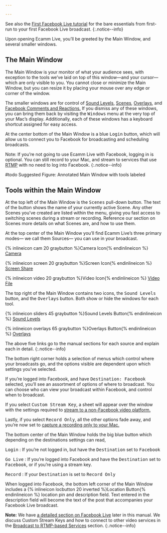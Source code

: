 ```yaml
---

---
```


<!-- ## Your First Time Around with Ecamm Live -->

See also the [First Facebook Live tutorial](/ecamm-live-first-facebook-live/001-first-facebook-live-intro) for the bare essentials from first-run to your first Facebook Live broadcast.
{:.notice--info}

Upon opening Ecamm Live, you’ll be greeted by the Main Window, and several smaller windows.
 
## The Main Window

The Main Window is your monitor of what your audience sees, with exception to the tools we’ve laid on top of this window—and your cursor—which are only visible to you. You cannot close or minimize the Main Window, but you can resize it by placing your mouse over any edge or corner of the window.

The smaller windows are for control of [Sound Levels](../004-source-modes/#the-sound-levels-window), [Scenes](../005-using-scenes), [Overlays](../003-using-overlays), and [Facebook Comments and Reactions.](../003-using-overlays/#facebook-comment-overlays) If you dismiss any of these windows, you can bring them back by visiting the <samp>Windows</samp> menu at the very top of your Mac’s display. Additionally, each of these windows has a keyboard shortcut assigned for easy access.

At the center bottom of the Main Window is a blue <samp class="blue">Login</samp> button, which will allow us to connect you to Facebook for broadcasting and scheduling broadcasts.

Note: If you’re not going to use Ecamm Live with Facebook, logging in is optional. You can still record to your Mac, and stream to services that use [RTMP](../007-broadcast-to-rtmp) with no need to log into Facebook.
{:.notice--info}

#todo Suggested Figure: Annotated Main Window with tools labeled

## Tools within the Main Window

At the top left of the Main Window is the <samp>Scenes</samp> pull-down button. The text of the button shows the name of your currently active Scene. Any other Scenes you’ve created are listed within the menu, giving you fast access to switching scenes during a stream or recording. Reference our section on Scenes more details on what Scenes are, and how to use them.

At the top center of the Main Window you’ll find Ecamm Live’s three primary modes— we call them Sources— you can use in your broadcast.

{% inlineicon cam 20 graybutton %}Camera Icon{% endinlineicon %} [Camera](../004-source-modes/#camera)

{% inlineicon screen 20 graybutton %}Screen Icon{% endinlineicon %} [Screen Share](../004-source-modes/#screen-share)

{% inlineicon video 20 graybutton %}Video Icon{% endinlineicon %} [Video File](../004-source-modes/#video-files)

The top right of the Main Window contains two icons, the <samp>Sound Levels</samp> button, and the <samp>Overlays</samp> button. Both show or hide the windows for each tool.

{% inlineicon sliders 45 graybutton %}Sound Levels Button{% endinlineicon %} [Sound Levels](../004-source-modes/#the-sound-levels-window)

{% inlineicon overlays 65 graybutton %}Overlays Button{% endinlineicon %} [Overlays](../003-using-overlays)

The above five links go to the manual sections for each source and explain each in detail.
{:.notice--info}

The bottom right corner holds a selection of menus which control where your broadcasts go, and the options visible are dependent upon which settings you’ve selected.

If you’re logged into Facebook, and have <samp>Destination: Facebook</samp> selected, you’ll see an assortment of options of where to broadcast. You can choose who can view your broadcast within Facebook, and control when to broadcast.

If you select <samp>Custom Stream Key</samp>, a sheet will appear over the window with the settings required to [stream to a non-Facebook video platform.](../007-broadcast-to-rtmp)

Lastly, if you select <samp>Record Only</samp>, all the other options fade away, and you’re now set to [capture a recording only to your Mac.](../008-local-recordings)

The bottom center of the Main Window holds the big blue button which depending on the destinations settings can read,

<samp class="blue">Login</samp>
: If you’re not logged in, but have the <samp>Destination</samp> set to <samp>Facebook</samp>

<samp class="blue">Go Live</samp>
: If you’re logged into Facebook and have the <samp>Destination</samp> set to <samp>Facebook</samp>, or if you’re using a stream key.

<samp class="blue">Record</samp>
: If your <samp>Destination</samp> is set to <samp>Record Only</samp>

When logged into Facebook, the bottom left corner of the Main Window includes a {% inlineicon locbutton 20 inverted %}Location Button{% endinlineicon %}  location pin and description field. Text entered in the description field will become the text of the post that accompanies your Facebook Live broadcast.

**Note:** We have [a detailed section on Facebook Live](../006-broadcast-to-facebook) later in this manual.  We discuss Custom Stream Keys and how to connect to other video services in the [Broadcast to RTMP-based Services](../007-broadcast-to-rtmp) section.
{:.notice--info}
